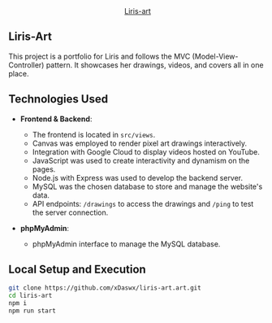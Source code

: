 <div style="display:flex;justify-content:center">
<a style="margin-left:5px" href="https://liris-art.art/">Liris-art</a>
<br> </div>

## Liris-Art 

This project is a portfolio for Liris and follows the MVC (Model-View-Controller) pattern. It showcases her drawings, videos, and covers all in one place. 

## Technologies Used

- **Frontend & Backend**:
  - The frontend is located in `src/views`.
  - Canvas was employed to render pixel art drawings interactively.
  - Integration with Google Cloud to display videos hosted on YouTube.
  - JavaScript was used to create interactivity and dynamism on the pages.
  - Node.js with Express was used to develop the backend server.
  - MySQL was the chosen database to store and manage the website's data.
  - API endpoints: `/drawings` to access the drawings and `/ping` to test the server connection.

- **phpMyAdmin**:
  - phpMyAdmin interface to manage the MySQL database.

## Local Setup and Execution

```bash
git clone https://github.com/xDaswx/liris-art.art.git
cd liris-art
npm i
npm run start
```
